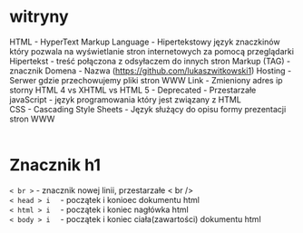 # witryny
HTML - HyperText Markup Language -  Hipertekstowy język znaczkinów który pozwala na wyświetlanie stron internetowych za pomocą przeglądarki
Hipertekst - treść połączona z odsyłaczem do innych stron
Markup (TAG) - znacznik
Domena - Nazwa (https://github.com/lukaszwitkowski1)
Hosting - Serwer gdzie przechowujemy pliki stron WWW
Link - Zmieniony adres ip storny 
HTML 4 vs XHTML vs HTML 5 - 
Deprecated - Przestarzałe
javaScript - język programowania który jest związany z HTML  
CSS - Cascading Style Sheets - Język służący do opisu formy prezentacji stron WWW 
<br><br>
<h1>Znacznik h1 </h1>
<code>< br ></code> - znacznik nowej linii, przestarzałe < br /> <br>
<code>< head > i </ html > </code> - początek i konioec dokumentu html <br>
<code>< html > i </ head > </code> - początek i koniec nagłówka html <br>
<code>< body > i </ body > </code> - początek i koniec ciała(zawartości) dokumentu html <br>
